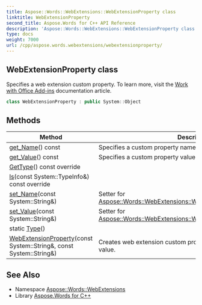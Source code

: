```yaml
---
title: Aspose::Words::WebExtensions::WebExtensionProperty class
linktitle: WebExtensionProperty
second_title: Aspose.Words for C++ API Reference
description: 'Aspose::Words::WebExtensions::WebExtensionProperty class. Specifies a web extension custom property. To learn more, visit the  documentation article in C++.'
type: docs
weight: 7000
url: /cpp/aspose.words.webextensions/webextensionproperty/
---
```

## WebExtensionProperty class


Specifies a web extension custom property. To learn more, visit the [Work with Office Add-ins](https://docs.aspose.com/words/cpp/work-with-office-add-ins/) documentation article.

```cpp
class WebExtensionProperty : public System::Object
```

## Methods

| Method | Description |
| --- | --- |
| [get_Name](./get_name/)() const | Specifies a custom property name. |
| [get_Value](./get_value/)() const | Specifies a custom property value. |
| [GetType](./gettype/)() const override |  |
| [Is](./is/)(const System::TypeInfo\&) const override |  |
| [set_Name](./set_name/)(const System::String\&) | Setter for [Aspose::Words::WebExtensions::WebExtensionProperty::get_Name](./get_name/). |
| [set_Value](./set_value/)(const System::String\&) | Setter for [Aspose::Words::WebExtensions::WebExtensionProperty::get_Value](./get_value/). |
| static [Type](./type/)() |  |
| [WebExtensionProperty](./webextensionproperty/)(const System::String\&, const System::String\&) | Creates web extension custom property with specified name and value. |
## See Also

* Namespace [Aspose::Words::WebExtensions](../)
* Library [Aspose.Words for C++](../../)
